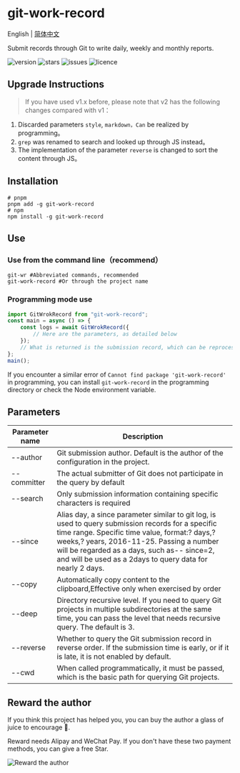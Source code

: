 # git-work-record

English | [简体中文](./README.md)

Submit records through Git to write daily, weekly and monthly reports.

<div>
  <img src="https://img.shields.io/npm/v/git-work-record?style=for-the-badge" alt="version">
  <img src="https://img.shields.io/github/stars/iamxiyang/git-work-record?style=for-the-badge" alt="stars">
  <img src="https://img.shields.io/github/issues/iamxiyang/git-work-record?style=for-the-badge" alt="issues">
  <img src="https://img.shields.io/npm/l/git-work-record?style=for-the-badge" alt="licence">
</div>

## Upgrade Instructions

> If you have used v1.x before, please note that v2 has the following changes compared with v1：

1. Discarded parameters `style`, `markdown，Can` be realized by programming。
1. `grep` was renamed to search and looked up through JS instead。
1. The implementation of the parameter `reverse` is changed to sort the content through JS。

## Installation

```shell
# pnpm
pnpm add -g git-work-record
# npm
npm install -g git-work-record
```

## Use

### Use from the command line（recommend）

```shell
git-wr #Abbreviated commands, recommended
git-work-record #Or through the project name
```

### Programming mode use

```js
import GitWrokRecord from "git-work-record";
const main = async () => {
	const logs = await GitWrokRecord({
		// Here are the parameters, as detailed below
	});
	// What is returned is the submission record, which can be reprocessed according to your own needs.
};
main();
```

If you encounter a similar error of `Cannot find package 'git-work-record'` in programming, you can install `git-work-record` in the programming directory or check the Node environment variable.

## Parameters

| Parameter name | Description                                                                                                                                                                                                                                                                                                  |
| -------------- | ------------------------------------------------------------------------------------------------------------------------------------------------------------------------------------------------------------------------------------------------------------------------------------------------------------ |
| --author       | Git submission author. Default is the author of the configuration in the project.                                                                                                                                                                                                                            |
| --committer    | The actual submitter of Git does not participate in the query by default                                                                                                                                                                                                                                     |
| --search       | Only submission information containing specific characters is required                                                                                                                                                                                                                                       |
| --since        | Alias day, a since parameter similar to git log, is used to query submission records for a specific time range. Specific time value, format:? days,? weeks,? years, 2016-11-25. Passing a number will be regarded as a days, such as-- since=2, and will be used as a 2days to query data for nearly 2 days. |
| --copy         | Automatically copy content to the clipboard,Effective only when exercised by order                                                                                                                                                                                                                           |
| --deep         | Directory recursive level. If you need to query Git projects in multiple subdirectories at the same time, you can pass the level that needs recursive query. The default is 3.                                                                                                                               |
| --reverse      | Whether to query the Git submission record in reverse order. If the submission time is early, or if it is late, it is not enabled by default.                                                                                                                                                                |
| --cwd          | When called programmatically, it must be passed, which is the basic path for querying Git projects.                                                                                                                                                                                                          |

## Reward the author

If you think this project has helped you, you can buy the author a glass of juice to encourage 🍹.

Reward needs Alipay and WeChat Pay. If you don't have these two payment methods, you can give a free Star.

![Reward the author](https://test-1309419893.cos.ap-shanghai.myqcloud.com/%E6%89%93%E8%B5%8F.jpg)
